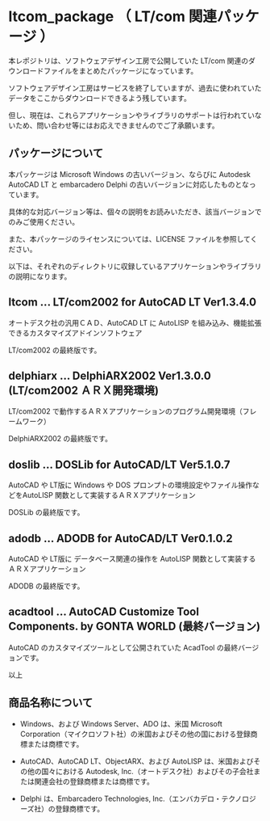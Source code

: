 # ltcom_package （ LT/com 関連パッケージ ）


本レポジトリは、ソフトウェアデザイン工房で公開していた LT/com 関連のダウンロードファイルをまとめたパッケージになっています。

ソフトウェアデザイン工房はサービスを終了していますが、過去に使われていたデータをここからダウンロードできるよう残しています。

但し、現在は、これらアプリケーションやライブラリのサポートは行われていないため、問い合わせ等にはお応えできませんのでご了承願います。



## パッケージについて

本パッケージは Microsoft Windows の古いバージョン、ならびに Autodesk AutoCAD LT と embarcadero Delphi の古いバージョンに対応したものとなっています。

具体的な対応バージョン等は、個々の説明をお読みいただき、該当バージョンでのみご使用ください。

また、本パッケージのライセンスについては、LICENSE ファイルを参照してください。


以下は、それぞれのディレクトリに収録しているアプリケーションやライブラリの説明になります。



## ltcom ... LT/com2002 for AutoCAD LT Ver1.3.4.0

オートデスク社の汎用ＣＡＤ、AutoCAD LT に AutoLISP を組み込み、機能拡張できるカスタマイズアドインソフトウェア

LT/com2002 の最終版です。



## delphiarx ... DelphiARX2002 Ver1.3.0.0 (LT/com2002 ＡＲＸ開発環境)

LT/com2002 で動作するＡＲＸアプリケーションのプログラム開発環境（フレームワーク）

DelphiARX2002 の最終版です。



## doslib ... DOSLib for AutoCAD/LT Ver5.1.0.7

AutoCAD や LT版に Windows や DOS プロンプトの環境設定やファイル操作などをAutoLISP 関数として実装するＡＲＸアプリケーション

DOSLib の最終版です。


## adodb ... ADODB for AutoCAD/LT Ver0.1.0.2

AutoCAD や LT版に データベース関連の操作を AutoLISP 関数として実装するＡＲＸアプリケーション

ADODB の最終版です。

## acadtool ... AutoCAD Customize Tool Components. by GONTA WORLD (最終バージョン)

AutoCAD のカスタマイズツールとして公開されていた AcadTool の最終バージョンです。


以上



## 商品名称について

- Windows、および Windows Server、ADO は、米国 Microsoft Corporation（マイクロソフト社）の米国およびその他の国における登録商標または商標です。

- AutoCAD、AutoCAD LT、ObjectARX、および AutoLISP は、米国およびその他の国々における Autodesk, Inc.（オートデスク社）およびその子会社または関連会社の登録商標または商標です。

- Delphi は、Embarcadero Technologies, Inc.（エンバカデロ・テクノロジーズ社）の登録商標です。
